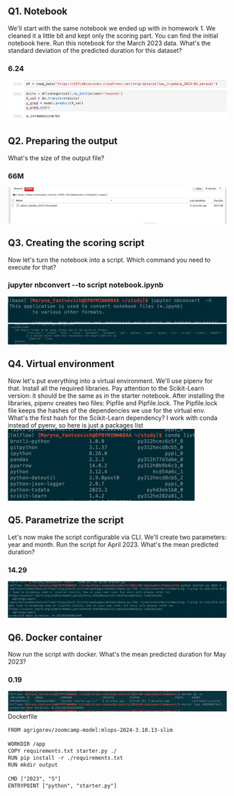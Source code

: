 ## Q1. Notebook
We'll start with the same notebook we ended up with in homework 1. We cleaned it a little bit and kept only the scoring part. You can find the initial notebook here.
Run this notebook for the March 2023 data.
What's the standard deviation of the predicted duration for this dataset?
### 6.24
![img.png](img.png)

## Q2. Preparing the output
What's the size of the output file?
### 66M
![img_1.png](img_1.png)

## Q3. Creating the scoring script
Now let's turn the notebook into a script.
Which command you need to execute for that?
### jupyter nbconvert --to script notebook.ipynb
![img_2.png](img_2.png)
![img_3.png](img_3.png)

## Q4. Virtual environment
Now let's put everything into a virtual environment. We'll use pipenv for that.
Install all the required libraries. Pay attention to the Scikit-Learn version: it should be the same as in the starter notebook.
After installing the libraries, pipenv creates two files: Pipfile and Pipfile.lock. The Pipfile.lock file keeps the hashes of the dependencies we use for the virtual env.
What's the first hash for the Scikit-Learn dependency?
I work with conda instead of pyenv, so here is just a packages list
![img_4.png](img_4.png)

## Q5. Parametrize the script
Let's now make the script configurable via CLI. We'll create two parameters: year and month.
Run the script for April 2023.
What's the mean predicted duration?
### 14.29
![img_5.png](img_5.png)

## Q6. Docker container
Now run the script with docker. What's the mean predicted duration for May 2023?
### 0.19

![img_6.png](img_6.png)
Dockerfile
```
FROM agrigorev/zoomcamp-model:mlops-2024-3.10.13-slim

WORKDIR /app
COPY requirements.txt starter.py ./
RUN pip install -r ./requirements.txt
RUN mkdir output

CMD ["2023", "5"]
ENTRYPOINT ["python", "starter.py"]
```
